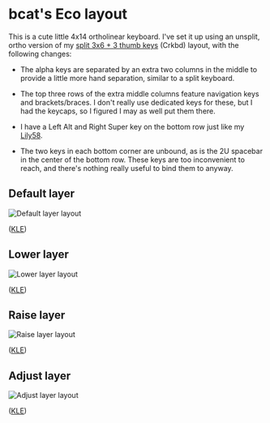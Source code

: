# bcat's Eco layout

This is a cute little 4x14 ortholinear keyboard. I've set it up using an
unsplit, ortho version of my [split 3x6 + 3 thumb
keys](https://github.com/qmk/qmk_firmware/tree/master/layouts/community/split_3x6_3/bcat)
(Crkbd) layout, with the following changes:

* The alpha keys are separated by an extra two columns in the middle to provide
  a little more hand separation, similar to a split keyboard.

* The top three rows of the extra middle columns feature navigation keys and
  brackets/braces. I don't really use dedicated keys for these, but I had the
  keycaps, so I figured I may as well put them there.

* I have a Left Alt and Right Super key on the bottom row just like my
  [Lily58](https://github.com/qmk/qmk_firmware/tree/master/keyboards/lily58/keymaps/bcat).

* The two keys in each bottom corner are unbound, as is the 2U spacebar in the
  center of the bottom row. These keys are too inconvenient to reach, and
  there's nothing really useful to bind them to anyway.

## Default layer

![Default layer layout](https://i.imgur.com/uRUT2cY.png)

([KLE](http://www.keyboard-layout-editor.com/#/gists/2c11371c7a5f7cd08a0132631d3d3281))

## Lower layer

![Lower layer layout](https://i.imgur.com/8SR0M9x.png)

([KLE](http://www.keyboard-layout-editor.com/#/gists/11256970dc0552886a82382ee02fa415))

## Raise layer

![Raise layer layout](https://i.imgur.com/U7KERR3.png)

([KLE](http://www.keyboard-layout-editor.com/#/gists/308a8be75e0b85902dc18db1b2546862))

## Adjust layer

![Adjust layer layout](https://i.imgur.com/63vm0ke.png)

([KLE](http://www.keyboard-layout-editor.com/#/gists/b18aafa0327d7e83eaf485546c067a21))
